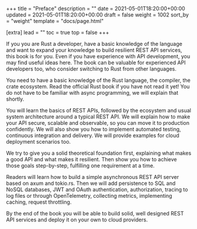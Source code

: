 +++
title = "Preface"
description = ""
date = 2021-05-01T18:20:00+00:00
updated = 2021-05-01T18:20:00+00:00
draft = false
weight = 1002
sort_by = "weight"
template = "docs/page.html"

[extra]
lead = ""
toc = true
top = false
+++

If you you are Rust a developer, have a basic knowledge of the language 
and want to expand your knowledge to build resilient REST API services, 
this book is for you. Even if you have experience with API development, 
you may find useful ideas here. The book can be valuable for experienced 
API developers too, who consider switching to Rust from other languages.

You need to have a basic knowledge of the Rust language, the compiler, 
the crate ecosystem. Read the official Rust book if you have not read it yet! 
You do not have to be familiar with async programming, we will explain that shortly.

You will learn the basics of REST APIs, followed by the ecosystem and 
usual system architecture around a typical REST API. We will explain 
how to make your API secure, scalable and observable, so you can move 
it to production confidently. We will also show you how to implement 
automated testing, continuous integration and delivery. We will provide 
examples for cloud deployment scenarios too.

We try to give you a solid theoretical foundation first, explaining
what makes a good API and what makes it resilient. Then show you how 
to achieve those goals step-by-step, fulfilling one requirement at a time.

Readers will learn how to build a simple asynchronous REST API server
based on axum and tokio.rs. Then we will add persistence to SQL and 
NoSQL databases, JWT and OAuth authentication, authorization, tracing
to log files or through OpenTelemetry, collecting metrics, implementing
caching, request throttling.

By the end of the book you will be able to build solid, well designed 
REST API services and deploy it on your own to cloud providers.

